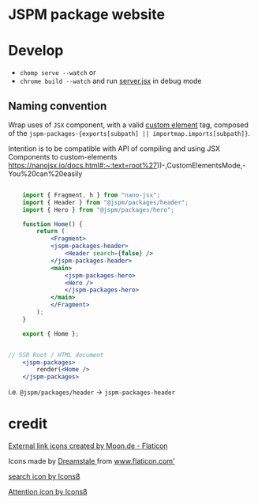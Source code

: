 # JSPM package website

# Develop
- `chomp serve --watch` or
- `chrome build --watch` and run [server.jsx](./server.jsx) in debug mode 

## Naming convention

Wrap uses of `JSX` component, with a valid [custom element](https://html.spec.whatwg.org/multipage/custom-elements.html#valid-custom-element-name) tag, composed of the `jspm-packages-{exports[subpath] || importmap.imports[subpath]}`.

Intention is to be compatible with API of compiling and using JSX Components to custom-elements
https://nanojsx.io/docs.html#:~:text=root%27))-,CustomElementsMode,-You%20can%20easily

```jsx

    import { Fragment, h } from "nano-jsx";
    import { Header } from "@jspm/packages/header";
    import { Hero } from "@jspm/packages/hero";

    function Home() {
        return (
            <Fragment>
            <jspm-packages-header>
                <Header search={false} />
            </jspm-packages-header>
            <main>
                <jspm-packages-hero>
                <Hero />
                </jspm-packages-hero>
            </main>
            </Fragment>
        );
    }

    export { Home };


// SSR Root / HTML document 
    <jspm-packages>
        render(<Home />
    </jspm-packages>
```
i.e. `@jspm/packages/header` -> `jspm-packages-header`
# credit

<a href="https://www.flaticon.com/free-icons/external-link" title="external link icons">External link icons created by Moon.de - Flaticon</a>

<div> Icons made by <a href="https://www.flaticon.com/authors/dreamstale" title="Dreamstale"> Dreamstale </a> from <a href="https://www.flaticon.com/" title="Flaticon">www.flaticon.com'</a></div>

<a target="_blank" href="https://icons8.com/icon/MDa4sU5BjhXS/search">search icon by Icons8</a>

<a href="https://icons8.com/icon/VXAuXEQhsYSM/attention">Attention icon by Icons8</a>